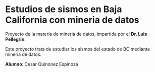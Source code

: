 # Estudios de sismos en Baja California con mineria de datos
<p>Proyecto de la materia de mineria de datos, impartida por el <b>Dr. Luis Pellegrin</b>.</p> 
<p>Este proyecto trata de estudiar los sismos del estado de BC mediante mineria de datos.</p>
<p><b>Alumno: </b>Cesar Quinonez Espinoza</p>